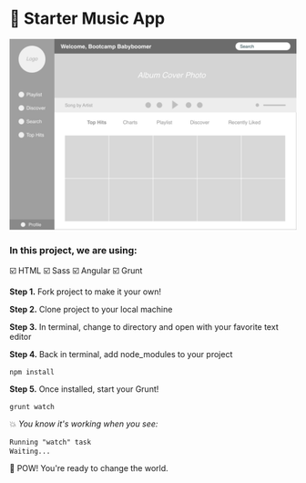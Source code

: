 # :musical_note: Starter Music App

![alt text](/src/assets/images/mockup.png "Music App Mockup")

### In this project, we are using:
:ballot_box_with_check: HTML :ballot_box_with_check: Sass :ballot_box_with_check: Angular :ballot_box_with_check: Grunt

**Step 1.** Fork project to make it your own!

**Step 2.** Clone project to your local machine

**Step 3.** In terminal, change to directory and open with your favorite text editor

**Step 4.** Back in terminal, add node_modules to your project

  ```terminal
  npm install
  ```

**Step 5.** Once installed, start your Grunt!

  ```terminal
  grunt watch
  ```

  :boom: *You know it's working when you see:*

  ```terminal
  Running "watch" task
  Waiting...
  ```

  :facepunch: POW! You're ready to change the world.
